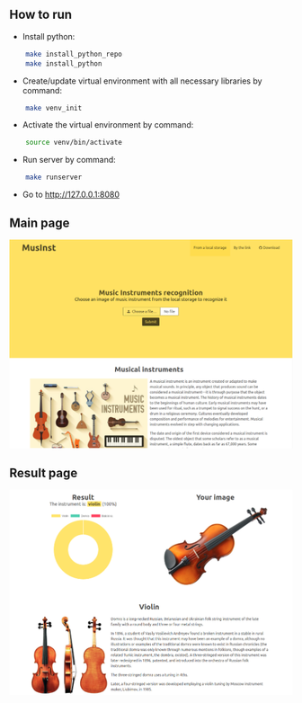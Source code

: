## How to run
* Install python:
~~~bash
    make install_python_repo
    make install_python
~~~
* Create/update virtual environment with all 
necessary libraries by command:
~~~bash
    make venv_init
~~~
* Activate the virtual environment by command:
~~~bash
    source venv/bin/activate
~~~
* Run server by command:
~~~bash
    make runserver
~~~
* Go to http://127.0.0.1:8080

## Main page
![Looks like that](static/main_page.png)

## Result page
![Looks like that](static/result_page.png)